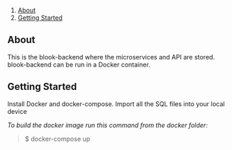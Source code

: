 1. [About](#about)
2. [Getting Started](#getting-started)

## <a name="about"></a>About
This is the blook-backend where the microservices and API are stored. blook-backend can be run in a Docker container. 

## <a name="getting-started"></a>Getting Started
Install Docker and docker-compose.
Import all the SQL files into your local device

*To build the docker image run this command from the docker folder:*
> $ docker-compose up
